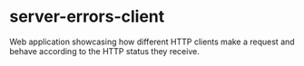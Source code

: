 # server-errors-client
Web application showcasing how different HTTP clients make a request and behave according to the HTTP status they receive.
